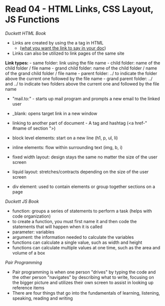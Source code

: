 # Read 04 - HTML Links, CSS Layout, JS Functions

*Duckett HTML Book*
  - Links are created by using the a tag in HTML
    - (<a href="webpage link here">what you want the link to say in your doc</a>)
  - Links can also be utilized to link pages of the same site

  **Link types:**
    - same folder: link using the file name
    - child folder: name of the child folder / file name
    - grand child folder: name of the child folder / name of the grand child folder / file name
    - parent folder: ../ to indicate the folder above the current one followed by the file name
    - grand parent folder: ../ and ../ to indicate two folders above the current one and followed by the file name
  
  - "mail.to:" - starts up mail program and prompts a new email to the linked user
  - _blank: opens target link in a new window
  - linking to another part of document - A tag and hashtag (<a href-" #name of section ">)

  - block level elements: start on a new line (h1, p, ul, li)
  - inline elements: flow within surrounding text (img, b, i)

  - fixed width layout: design stays the same no matter the size of the user screen
  - liquid layout: stretches/contracts depending on the size of the user screen

  - div element: used to contain elements or group together sections on a page

*Duckett JS Book*

  - function: groups a series of statements to perform a task (helps with code organization)
  - to create a function, you must first name it and then code the statements that will happen when it is called
  - parameter: variables
  - argument: the information needed to calculate the variables
  - functions can calculate a single value, such as width and height
  - functions can calculate multiple values at one time, such as the area and volume of a box

*Pair Programming*

  - Pair programming is when one person "drives" by typing the code and the other person "navigates" by describing what to write, focusing on the bigger picture and utilizes their own screen to assist in looking up reference items
  - There are four things that go into the fundamentals of learning, listening, speaking, reading and writing